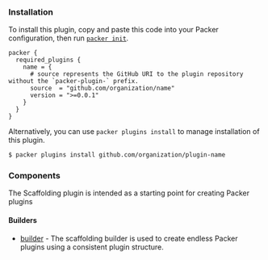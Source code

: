 <!--
  Include a short overview about the plugin.

  This document is a great location for creating a table of contents for each
  of the components the plugin may provide. This document should load automatically
  when navigating to the docs directory for a plugin.

-->

### Installation

To install this plugin, copy and paste this code into your Packer configuration, then run [`packer init`](https://www.packer.io/docs/commands/init).

```hcl
packer {
  required_plugins {
    name = {
      # source represents the GitHub URI to the plugin repository without the `packer-plugin-` prefix.
      source  = "github.com/organization/name"
      version = ">=0.0.1"
    }
  }
}
```

Alternatively, you can use `packer plugins install` to manage installation of this plugin.

```sh
$ packer plugins install github.com/organization/plugin-name
```

### Components

The Scaffolding plugin is intended as a starting point for creating Packer plugins

#### Builders

- [builder](/packer/integrations/hashicorp/scaffolding/latest/components/builder/builder-name) - The scaffolding builder is used to create endless Packer
  plugins using a consistent plugin structure.


